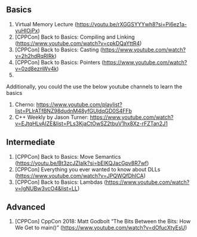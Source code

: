 ## Basics

1. Virtual Memory Lecture (https://youtu.be/rXGGSYYYwh8?si=Pi6ez1a-yuHIOjPx)
2. [CPPCon] Back to Basics: Compiling and Linking (https://www.youtube.com/watch?v=cpkDQaYttR4)
3. [CPPCon] Back to Basics: Casting (https://www.youtube.com/watch?v=2h2hdRqRIRk)
4. [CPPCon] Back to Basics: Pointers (https://www.youtube.com/watch?v=0zd8eznWv4k)
5. 

Additionally, you could the use the below youtube channels to learn the basics 

1. Cherno: https://www.youtube.com/playlist?list=PLlrATfBNZ98dudnM48yfGUldqGD0S4FFb
2. C++ Weekly by Jason Turner: https://www.youtube.com/watch?v=EJtqHLvAIZE&list=PLs3KjaCtOwSZ2tbuV1hx8Xz-rFZTan2J1

## Intermediate

1. [CPPCon] Back to Basics: Move Semantics (https://youtu.be/Bt3zcJZIalk?si=bEIKQJacGpv8R7wf)
2. [CPPCon] Everything you ever wanted to know about DLLs (https://www.youtube.com/watch?v=JPQWQfDhICA)
3. [CPPCon] Back to Basics: Lambdas (https://www.youtube.com/watch?v=IgNUBw3vcO4&list=LL)

## Advanced

1. [CPPCon] CppCon 2018: Matt Godbolt “The Bits Between the Bits: How We Get to main()”  (https://www.youtube.com/watch?v=dOfucXtyEsU)
